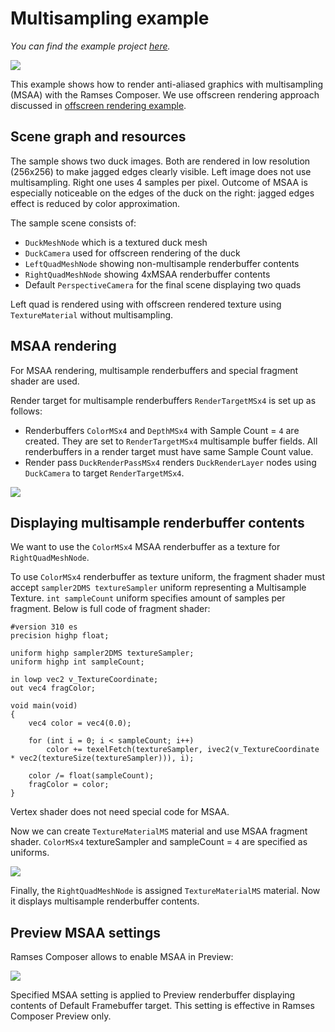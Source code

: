 <!--
SPDX-License-Identifier: MPL-2.0

This file is part of Ramses Composer
(see https://github.com/bmwcarit/ramses-composer-docs).

This Source Code Form is subject to the terms of the Mozilla Public License, v. 2.0.
If a copy of the MPL was not distributed with this file, You can obtain one at http://mozilla.org/MPL/2.0/.
-->

# Multisampling example
*You can find the example project [here](https://github.com/bmwcarit/ramses-composer-docs/tree/master/doc/basics/multisampling).*

![](./docs/msaa_result_scene.png)

This example shows how to render anti-aliased graphics with multisampling (MSAA) with the Ramses Composer. We use offscreen rendering approach discussed in [offscreen rendering example](../offscreen/README.md).

## Scene graph and resources

The sample shows two duck images. Both are rendered in low resolution (256x256) to make jagged edges clearly visible. Left image does not use multisampling. Right one uses 4 samples per pixel. Outcome of MSAA is especially noticeable on the edges of the duck on the right: jagged edges effect is reduced by color approximation.

The sample scene consists of:

* `DuckMeshNode` which is a textured duck mesh
* `DuckCamera` used for offscreen rendering of the duck
* `LeftQuadMeshNode` showing non-multisample renderbuffer contents
* `RightQuadMeshNode` showing 4xMSAA renderbuffer contents
* Default `PerspectiveCamera` for the final scene displaying two quads

Left quad is rendered using with offscreen rendered texture using `TextureMaterial` without multisampling.

## MSAA rendering

For MSAA rendering, multisample renderbuffers and special fragment shader are used.

Render target for multisample renderbuffers `RenderTargetMSx4` is set up as follows:

* Renderbuffers `ColorMSx4` and `DepthMSx4` with Sample Count = `4` are created. They are set to `RenderTargetMSx4` multisample buffer fields. All renderbuffers in a render target must have same Sample Count value.
* Render pass `DuckRenderPassMSx4` renders `DuckRenderLayer` nodes using `DuckCamera` to target `RenderTargetMSx4`.

![](./docs/msaa_render_target.png)

## Displaying multisample renderbuffer contents

We want to use the `ColorMSx4` MSAA renderbuffer as a texture for `RightQuadMeshNode`.

To use `ColorMSx4` renderbuffer as texture uniform, the fragment shader must accept `sampler2DMS textureSampler` uniform representing a Multisample Texture. `int sampleCount` uniform specifies amount of samples per fragment. Below is full code of fragment shader:

    #version 310 es
    precision highp float;

    uniform highp sampler2DMS textureSampler;
    uniform highp int sampleCount;

    in lowp vec2 v_TextureCoordinate;
    out vec4 fragColor;

    void main(void)
    {
        vec4 color = vec4(0.0);

        for (int i = 0; i < sampleCount; i++)
            color += texelFetch(textureSampler, ivec2(v_TextureCoordinate * vec2(textureSize(textureSampler))), i);

        color /= float(sampleCount);
        fragColor = color;
    }

Vertex shader does not need special code for MSAA.

Now we can create `TextureMaterialMS` material and use MSAA fragment shader. `ColorMSx4` textureSampler and sampleCount = `4` are specified as uniforms.

![](./docs/msaa_material.png)

Finally, the `RightQuadMeshNode` is assigned `TextureMaterialMS` material. Now it displays multisample renderbuffer contents.

## Preview MSAA settings

Ramses Composer allows to enable MSAA in Preview:

![](./docs/msaa_preview_settings.png)

Specified MSAA setting is applied to Preview renderbuffer displaying contents of Default Framebuffer target. This setting is effective in Ramses Composer Preview only.